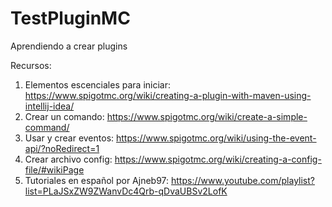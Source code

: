 # TestPluginMC
Aprendiendo a crear plugins

Recursos:

1. Elementos escenciales para iniciar: https://www.spigotmc.org/wiki/creating-a-plugin-with-maven-using-intellij-idea/
2. Crear un comando: https://www.spigotmc.org/wiki/create-a-simple-command/
3. Usar y crear eventos: https://www.spigotmc.org/wiki/using-the-event-api/?noRedirect=1
4. Crear archivo config: https://www.spigotmc.org/wiki/creating-a-config-file/#wikiPage
5. Tutoriales en español por Ajneb97: https://www.youtube.com/playlist?list=PLaJSxZW9ZWanvDc4Qrb-qDvaUBSv2LofK